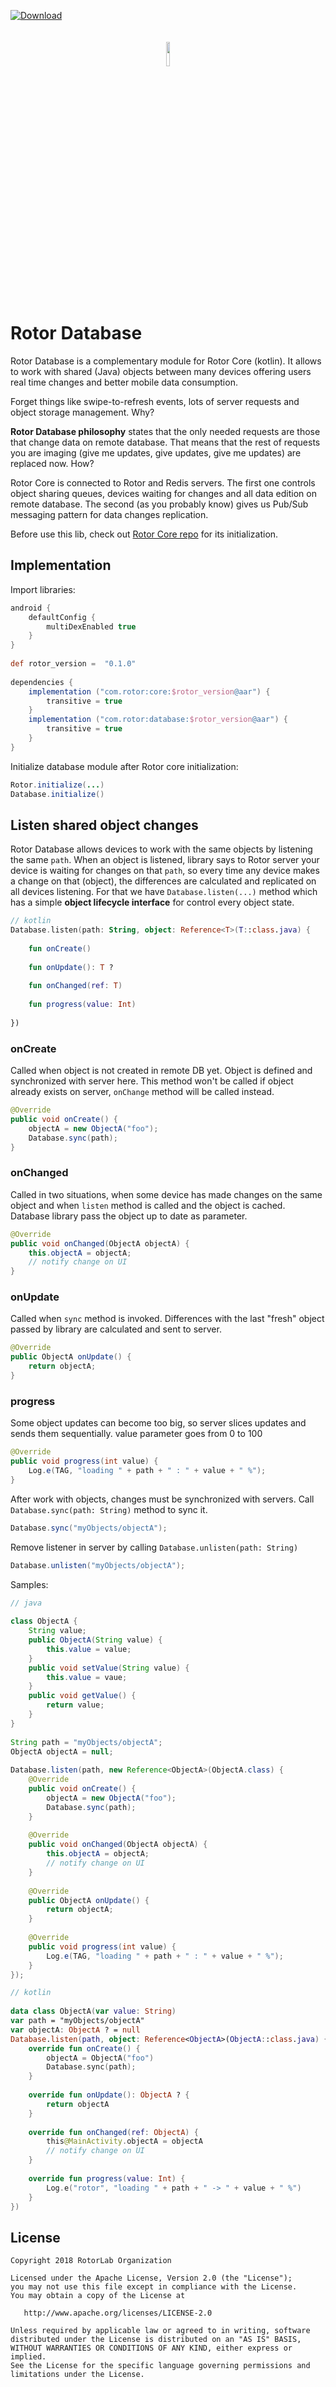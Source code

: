 [ ![Download](https://api.bintray.com/packages/efff/maven/RotorKotlinDatabase/images/download.svg) ](https://bintray.com/efff/maven/RotorKotlinDatabase/_latestVersion)
<p align="center"><img width="10%" vspace="20" src="https://github.com/rotorlab/database-kotlin/raw/develop/app/src/main/res/mipmap-xxxhdpi/ic_launcher_round.png"></p>

# Rotor Database
Rotor Database is a complementary module for Rotor Core (kotlin). It allows to work with shared (Java) objects between many devices offering users real time changes and better mobile data consumption. 

Forget things like swipe-to-refresh events, lots of server requests and object storage management. Why? 

**Rotor Database philosophy** states that the only needed requests are those that change data on remote database. That means that the rest of requests you are imaging (give me updates, give updates, give me updates) are replaced now. How?

Rotor Core is connected to Rotor and Redis servers. The first one controls object sharing queues, devices waiting for changes and all data edition on remote database. The second (as you probably know) gives us Pub/Sub messaging pattern for data changes replication.

Before use this lib, check out [Rotor Core repo](https://github.com/rotorlab/core-kotlin) for its initialization.

## Implementation
Import libraries:

```groovy
android {
    defaultConfig {
        multiDexEnabled true
    }
}
 
def rotor_version =  "0.1.0"
 
dependencies {
    implementation ("com.rotor:core:$rotor_version@aar") {
        transitive = true
    }
    implementation ("com.rotor:database:$rotor_version@aar") {
        transitive = true
    }
}
```
Initialize database module after Rotor core initialization:
```java
Rotor.initialize(...)
Database.initialize()
```
## Listen shared object changes
Rotor Database allows devices to work with the same objects by listening the same `path`. When an object is listened, library says to Rotor server your device is waiting for changes on that `path`, so every time any device makes a change on that (object), the differences are calculated and replicated on all devices listening.
For that we have `Database.listen(...)` method which has a simple **object lifecycle interface** for control every object state.

```kotlin
// kotlin
Database.listen(path: String, object: Reference<T>(T::class.java) {
 
    fun onCreate()
 
    fun onUpdate(): T ?
 
    fun onChanged(ref: T)
 
    fun progress(value: Int)
    
})
```

### onCreate
Called when object is not created in remote DB yet. Object is defined and synchronized with server here. This method won't be called if object already exists on server, `onChange` method will be called instead.
```java
@Override
public void onCreate() {
    objectA = new ObjectA("foo");
    Database.sync(path);
}
```
### onChanged
Called in two situations, when some device has made changes on the same object and when `listen` method is called and the object is cached. Database library pass the object up to date as parameter.
```java
@Override
public void onChanged(ObjectA objectA) {
    this.objectA = objectA;  
    // notify change on UI
}
```
### onUpdate
Called when `sync` method is invoked. Differences with the last "fresh" object passed by library are calculated and sent to server.
```java
@Override
public ObjectA onUpdate() {
    return objectA;
}
```
### progress
Some object updates can become too big, so server slices updates and sends them sequentially. value parameter goes from 0 to 100
```java
@Override
public void progress(int value) {
    Log.e(TAG, "loading " + path + " : " + value + " %");
}
```
After work with objects, changes must be synchronized with servers. Call `Database.sync(path: String)` method to sync it.
```java
Database.sync("myObjects/objectA");
```
Remove listener in server by calling `Database.unlisten(path: String)`
```java
Database.unlisten("myObjects/objectA");
```
Samples:
```java
// java
 
class ObjectA {
    String value;
    public ObjectA(String value) {
        this.value = value;
    }
    public void setValue(String value) {
        this.value = vaue;
    }
    public void getValue() {
        return value;
    }
}
 
String path = "myObjects/objectA";
ObjectA objectA = null;
  
Database.listen(path, new Reference<ObjectA>(ObjectA.class) {
    @Override
    public void onCreate() {
        objectA = new ObjectA("foo");
        Database.sync(path);
    }
    
    @Override
    public void onChanged(ObjectA objectA) {
        this.objectA = objectA;  
        // notify change on UI
    }
    
    @Override
    public ObjectA onUpdate() {
        return objectA;
    }
 
    @Override
    public void progress(int value) {
        Log.e(TAG, "loading " + path + " : " + value + " %");
    }
});
```

```kotlin
// kotlin
 
data class ObjectA(var value: String)
var path = "myObjects/objectA"
var objectA: ObjectA ? = null
Database.listen(path, object: Reference<ObjectA>(ObjectA::class.java) {
    override fun onCreate() {
        objectA = ObjectA("foo")
        Database.sync(path);
    }
 
    override fun onUpdate(): ObjectA ? {
        return objectA
    }
 
    override fun onChanged(ref: ObjectA) {
        this@MainActivity.objectA = objectA
        // notify change on UI
    }
 
    override fun progress(value: Int) {
        Log.e("rotor", "loading " + path + " -> " + value + " %")
    }
})
```

License
-------
    Copyright 2018 RotorLab Organization

    Licensed under the Apache License, Version 2.0 (the "License");
    you may not use this file except in compliance with the License.
    You may obtain a copy of the License at

       http://www.apache.org/licenses/LICENSE-2.0

    Unless required by applicable law or agreed to in writing, software
    distributed under the License is distributed on an "AS IS" BASIS,
    WITHOUT WARRANTIES OR CONDITIONS OF ANY KIND, either express or implied.
    See the License for the specific language governing permissions and
    limitations under the License.
